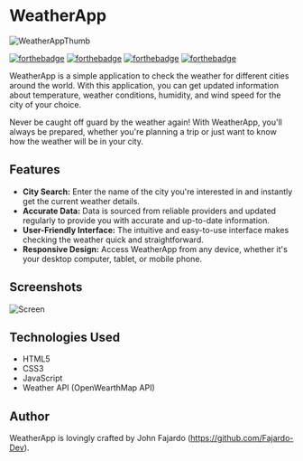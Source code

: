 # WeatherApp

![WeatherAppThumb](https://github.com/Fajardo-dev/WeatherApp/assets/62899394/173a3727-27b0-48c1-b6e3-812c602cfc1b)

[![forthebadge](https://forthebadge.com/images/badges/open-source.svg)](https://forthebadge.com)
[![forthebadge](https://forthebadge.com/images/badges/uses-html.svg)](https://forthebadge.com)
[![forthebadge](https://forthebadge.com/images/badges/uses-css.svg)](https://forthebadge.com)
[![forthebadge](https://forthebadge.com/images/badges/uses-js.svg)](https://forthebadge.com)

WeatherApp is a simple application to check the weather for different cities around the world. With this application, you can get updated information about temperature, weather conditions, humidity, and wind speed for the city of your choice.

Never be caught off guard by the weather again! With WeatherApp, you'll always be prepared, whether you're planning a trip or just want to know how the weather will be in your city.

## Features

- **City Search:** Enter the name of the city you're interested in and instantly get the current weather details.
- **Accurate Data:** Data is sourced from reliable providers and updated regularly to provide you with accurate and up-to-date information.
- **User-Friendly Interface:** The intuitive and easy-to-use interface makes checking the weather quick and straightforward.
- **Responsive Design:** Access WeatherApp from any device, whether it's your desktop computer, tablet, or mobile phone.

## Screenshots

![Screen](https://github.com/Fajardo-dev/WeatherApp/assets/62899394/10a463f8-9112-44ce-a39f-a31b68bfb44a)

## Technologies Used

- HTML5
- CSS3
- JavaScript
- Weather API (OpenWearthMap API)

## Author

WeatherApp is lovingly crafted by John Fajardo (https://github.com/Fajardo-Dev).
